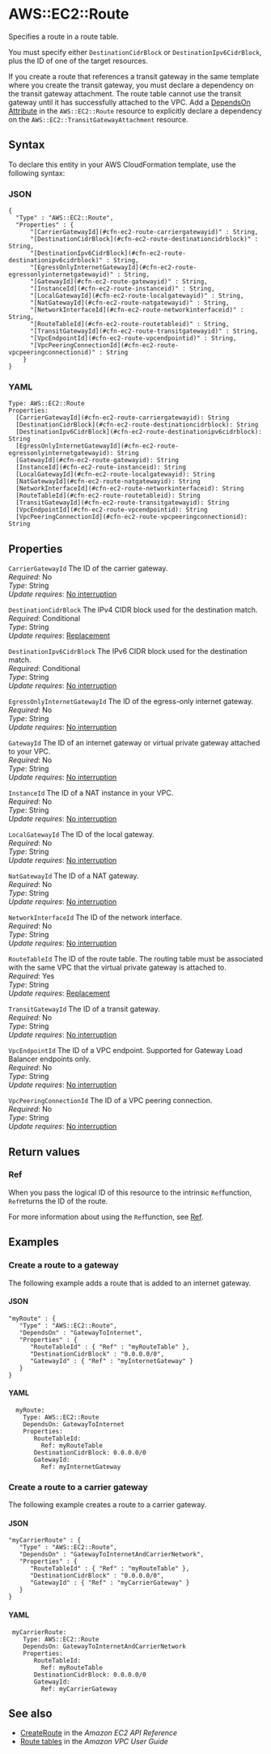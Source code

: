 # AWS::EC2::Route<a name="aws-resource-ec2-route"></a>

Specifies a route in a route table\.

You must specify either `DestinationCidrBlock` or `DestinationIpv6CidrBlock`, plus the ID of one of the target resources\.

If you create a route that references a transit gateway in the same template where you create the transit gateway, you must declare a dependency on the transit gateway attachment\. The route table cannot use the transit gateway until it has successfully attached to the VPC\. Add a [ DependsOn Attribute](https://docs.aws.amazon.com/AWSCloudFormation/latest/UserGuide/aws-attribute-dependson.html) in the `AWS::EC2::Route` resource to explicitly declare a dependency on the `AWS::EC2::TransitGatewayAttachment` resource\.

## Syntax<a name="aws-resource-ec2-route-syntax"></a>

To declare this entity in your AWS CloudFormation template, use the following syntax:

### JSON<a name="aws-resource-ec2-route-syntax.json"></a>

```
{
  "Type" : "AWS::EC2::Route",
  "Properties" : {
      "[CarrierGatewayId](#cfn-ec2-route-carriergatewayid)" : String,
      "[DestinationCidrBlock](#cfn-ec2-route-destinationcidrblock)" : String,
      "[DestinationIpv6CidrBlock](#cfn-ec2-route-destinationipv6cidrblock)" : String,
      "[EgressOnlyInternetGatewayId](#cfn-ec2-route-egressonlyinternetgatewayid)" : String,
      "[GatewayId](#cfn-ec2-route-gatewayid)" : String,
      "[InstanceId](#cfn-ec2-route-instanceid)" : String,
      "[LocalGatewayId](#cfn-ec2-route-localgatewayid)" : String,
      "[NatGatewayId](#cfn-ec2-route-natgatewayid)" : String,
      "[NetworkInterfaceId](#cfn-ec2-route-networkinterfaceid)" : String,
      "[RouteTableId](#cfn-ec2-route-routetableid)" : String,
      "[TransitGatewayId](#cfn-ec2-route-transitgatewayid)" : String,
      "[VpcEndpointId](#cfn-ec2-route-vpcendpointid)" : String,
      "[VpcPeeringConnectionId](#cfn-ec2-route-vpcpeeringconnectionid)" : String
    }
}
```

### YAML<a name="aws-resource-ec2-route-syntax.yaml"></a>

```
Type: AWS::EC2::Route
Properties: 
  [CarrierGatewayId](#cfn-ec2-route-carriergatewayid): String
  [DestinationCidrBlock](#cfn-ec2-route-destinationcidrblock): String
  [DestinationIpv6CidrBlock](#cfn-ec2-route-destinationipv6cidrblock): String
  [EgressOnlyInternetGatewayId](#cfn-ec2-route-egressonlyinternetgatewayid): String
  [GatewayId](#cfn-ec2-route-gatewayid): String
  [InstanceId](#cfn-ec2-route-instanceid): String
  [LocalGatewayId](#cfn-ec2-route-localgatewayid): String
  [NatGatewayId](#cfn-ec2-route-natgatewayid): String
  [NetworkInterfaceId](#cfn-ec2-route-networkinterfaceid): String
  [RouteTableId](#cfn-ec2-route-routetableid): String
  [TransitGatewayId](#cfn-ec2-route-transitgatewayid): String
  [VpcEndpointId](#cfn-ec2-route-vpcendpointid): String
  [VpcPeeringConnectionId](#cfn-ec2-route-vpcpeeringconnectionid): String
```

## Properties<a name="aws-resource-ec2-route-properties"></a>

`CarrierGatewayId`  <a name="cfn-ec2-route-carriergatewayid"></a>
The ID of the carrier gateway\.  
*Required*: No  
*Type*: String  
*Update requires*: [No interruption](https://docs.aws.amazon.com/AWSCloudFormation/latest/UserGuide/using-cfn-updating-stacks-update-behaviors.html#update-no-interrupt)

`DestinationCidrBlock`  <a name="cfn-ec2-route-destinationcidrblock"></a>
The IPv4 CIDR block used for the destination match\.  
*Required*: Conditional  
*Type*: String  
*Update requires*: [Replacement](https://docs.aws.amazon.com/AWSCloudFormation/latest/UserGuide/using-cfn-updating-stacks-update-behaviors.html#update-replacement)

`DestinationIpv6CidrBlock`  <a name="cfn-ec2-route-destinationipv6cidrblock"></a>
The IPv6 CIDR block used for the destination match\.  
*Required*: Conditional  
*Type*: String  
*Update requires*: [No interruption](https://docs.aws.amazon.com/AWSCloudFormation/latest/UserGuide/using-cfn-updating-stacks-update-behaviors.html#update-no-interrupt)

`EgressOnlyInternetGatewayId`  <a name="cfn-ec2-route-egressonlyinternetgatewayid"></a>
The ID of the egress\-only internet gateway\.  
*Required*: No  
*Type*: String  
*Update requires*: [No interruption](https://docs.aws.amazon.com/AWSCloudFormation/latest/UserGuide/using-cfn-updating-stacks-update-behaviors.html#update-no-interrupt)

`GatewayId`  <a name="cfn-ec2-route-gatewayid"></a>
The ID of an internet gateway or virtual private gateway attached to your VPC\.  
*Required*: No  
*Type*: String  
*Update requires*: [No interruption](https://docs.aws.amazon.com/AWSCloudFormation/latest/UserGuide/using-cfn-updating-stacks-update-behaviors.html#update-no-interrupt)

`InstanceId`  <a name="cfn-ec2-route-instanceid"></a>
The ID of a NAT instance in your VPC\.  
*Required*: No  
*Type*: String  
*Update requires*: [No interruption](https://docs.aws.amazon.com/AWSCloudFormation/latest/UserGuide/using-cfn-updating-stacks-update-behaviors.html#update-no-interrupt)

`LocalGatewayId`  <a name="cfn-ec2-route-localgatewayid"></a>
The ID of the local gateway\.  
*Required*: No  
*Type*: String  
*Update requires*: [No interruption](https://docs.aws.amazon.com/AWSCloudFormation/latest/UserGuide/using-cfn-updating-stacks-update-behaviors.html#update-no-interrupt)

`NatGatewayId`  <a name="cfn-ec2-route-natgatewayid"></a>
The ID of a NAT gateway\.  
*Required*: No  
*Type*: String  
*Update requires*: [No interruption](https://docs.aws.amazon.com/AWSCloudFormation/latest/UserGuide/using-cfn-updating-stacks-update-behaviors.html#update-no-interrupt)

`NetworkInterfaceId`  <a name="cfn-ec2-route-networkinterfaceid"></a>
The ID of the network interface\.  
*Required*: No  
*Type*: String  
*Update requires*: [No interruption](https://docs.aws.amazon.com/AWSCloudFormation/latest/UserGuide/using-cfn-updating-stacks-update-behaviors.html#update-no-interrupt)

`RouteTableId`  <a name="cfn-ec2-route-routetableid"></a>
The ID of the route table\. The routing table must be associated with the same VPC that the virtual private gateway is attached to\.   
*Required*: Yes  
*Type*: String  
*Update requires*: [Replacement](https://docs.aws.amazon.com/AWSCloudFormation/latest/UserGuide/using-cfn-updating-stacks-update-behaviors.html#update-replacement)

`TransitGatewayId`  <a name="cfn-ec2-route-transitgatewayid"></a>
The ID of a transit gateway\.  
*Required*: No  
*Type*: String  
*Update requires*: [No interruption](https://docs.aws.amazon.com/AWSCloudFormation/latest/UserGuide/using-cfn-updating-stacks-update-behaviors.html#update-no-interrupt)

`VpcEndpointId`  <a name="cfn-ec2-route-vpcendpointid"></a>
The ID of a VPC endpoint\. Supported for Gateway Load Balancer endpoints only\.  
*Required*: No  
*Type*: String  
*Update requires*: [No interruption](https://docs.aws.amazon.com/AWSCloudFormation/latest/UserGuide/using-cfn-updating-stacks-update-behaviors.html#update-no-interrupt)

`VpcPeeringConnectionId`  <a name="cfn-ec2-route-vpcpeeringconnectionid"></a>
The ID of a VPC peering connection\.  
*Required*: No  
*Type*: String  
*Update requires*: [No interruption](https://docs.aws.amazon.com/AWSCloudFormation/latest/UserGuide/using-cfn-updating-stacks-update-behaviors.html#update-no-interrupt)

## Return values<a name="aws-resource-ec2-route-return-values"></a>

### Ref<a name="aws-resource-ec2-route-return-values-ref"></a>

When you pass the logical ID of this resource to the intrinsic `Ref`function, `Ref`returns the ID of the route\.

For more information about using the `Ref`function, see [Ref](https://docs.aws.amazon.com/AWSCloudFormation/latest/UserGuide/intrinsic-function-reference-ref.html)\.

## Examples<a name="aws-resource-ec2-route--examples"></a>



### Create a route to a gateway<a name="aws-resource-ec2-route--examples--Create_a_route_to_a_gateway"></a>

The following example adds a route that is added to an internet gateway\.

#### JSON<a name="aws-resource-ec2-route--examples--Create_a_route_to_a_gateway--json"></a>

```
"myRoute" : {
   "Type" : "AWS::EC2::Route",
   "DependsOn" : "GatewayToInternet",
   "Properties" : {
      "RouteTableId" : { "Ref" : "myRouteTable" },
      "DestinationCidrBlock" : "0.0.0.0/0",
      "GatewayId" : { "Ref" : "myInternetGateway" }
   }
}
```

#### YAML<a name="aws-resource-ec2-route--examples--Create_a_route_to_a_gateway--yaml"></a>

```
  myRoute:
    Type: AWS::EC2::Route
    DependsOn: GatewayToInternet
    Properties:
       RouteTableId:
         Ref: myRouteTable
       DestinationCidrBlock: 0.0.0.0/0
       GatewayId:
         Ref: myInternetGateway
```

### Create a route to a carrier gateway<a name="aws-resource-ec2-route--examples--Create_a_route_to_a_carrier_gateway"></a>

The following example creates a route to a carrier gateway\.

#### JSON<a name="aws-resource-ec2-route--examples--Create_a_route_to_a_carrier_gateway--json"></a>

```
"myCarrierRoute" : {
   "Type" : "AWS::EC2::Route",
   "DependsOn" : "GatewayToInternetAndCarrierNetwork",
   "Properties" : {
      "RouteTableId" : { "Ref" : "myRouteTable" },
      "DestinationCidrBlock" : "0.0.0.0/0",
      "GatewayId" : { "Ref" : "myCarrierGateway" }
   }
}
```

#### YAML<a name="aws-resource-ec2-route--examples--Create_a_route_to_a_carrier_gateway--yaml"></a>

```
 myCarrierRoute:
    Type: AWS::EC2::Route
    DependsOn: GatewayToInternetAndCarrierNetwork
    Properties:
       RouteTableId:
         Ref: myRouteTable
       DestinationCidrBlock: 0.0.0.0/0
       GatewayId:
         Ref: myCarrierGateway
```

## See also<a name="aws-resource-ec2-route--seealso"></a>
+  [CreateRoute](https://docs.aws.amazon.com/AWSEC2/latest/APIReference/API_CreateRoute.html) in the *Amazon EC2 API Reference*
+  [Route tables](https://docs.aws.amazon.com/vpc/latest/userguide/VPC_Route_Tables.html) in the *Amazon VPC User Guide*

